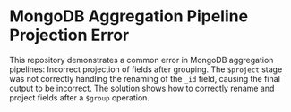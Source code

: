 # MongoDB Aggregation Pipeline Projection Error

This repository demonstrates a common error in MongoDB aggregation pipelines: Incorrect projection of fields after grouping. The `$project` stage was not correctly handling the renaming of the `_id` field, causing the final output to be incorrect. The solution shows how to correctly rename and project fields after a `$group` operation.